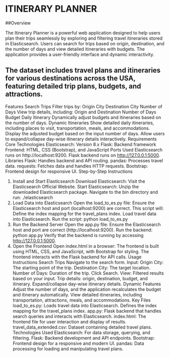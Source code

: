 # ITINERARY PLANNER
##Overview

The Itinerary Planner is a powerful web application designed to help users plan their trips seamlessly by exploring and filtering travel itineraries stored in Elasticsearch. Users can search for trips based on origin, destination, and the number of days and view detailed itineraries with budgets. The application provides a user-friendly interface and dynamic interactivity.

The dataset includes travel plans and itineraries for various destinations across the USA, featuring detailed trip plans, budgets, and attractions.
---
Features
Search Trips
Filter trips by:
Origin City
Destination City
Number of Days
View trip details, including:
Origin and Destination
Number of Days
Budget
Daily Itinerary
Dynamically adjust budgets and itineraries based on the number of days.
Dynamic Itineraries
Show detailed daily itineraries, including places to visit, transportation, meals, and accommodations.
Display the adjusted budget based on the input number of days.
Allow users to expand/collapse day-wise itinerary details interactively.
Requirements
Core Technologies
Elasticsearch: Version 8.x
Flask: Backend framework
Frontend: HTML, CSS (Bootstrap), and JavaScript
Ports Used
Elasticsearch runs on http://localhost:9200.
Flask backend runs on http://127.0.0.1:5000.
Libraries
Flask: Handles backend and API routing.
pandas: Processes travel data.
requests: Fetches data and handles HTTP requests.
Bootstrap: Frontend design for responsive UI.
Step-by-Step Instructions
1. Install and Start Elasticsearch
Download Elasticsearch:
Visit the Elasticsearch Official Website.
Start Elasticsearch:
Unzip the downloaded Elasticsearch package.
Navigate to the bin directory and run:
./elasticsearch
2. Load Data into Elasticsearch
Open the load_to_es.py file:
Ensure the Elasticsearch host and port (localhost:9200) are correct.
This script will:
Define the index mapping for the travel_plans index.
Load travel data into Elasticsearch.
Run the script:
python load_to_es.py
3. Run the Backend Server
Open the app.py file:
Ensure the Elasticsearch host and port are correct (http://localhost:9200).
Run the backend:
python app.py
Verify that the backend is running by accessing http://127.0.0.1:5000.
4. Open the Frontend
Open index.html in a browser:
The frontend is built using HTML, CSS, and JavaScript, with Bootstrap for styling.
The frontend interacts with the Flask backend for API calls.
Usage Instructions
Search Trips
Navigate to the search form.
Input:
Origin City: The starting point of the trip.
Destination City: The target location.
Number of Days: Duration of the trip.
Click Search.
View:
Filtered results based on your input.
Trip details: origin, destination, budget, and itinerary.
Expand/collapse day-wise itinerary details.
Dynamic Features
Adjust the number of days, and the application recalculates the budget and itinerary automatically.
View detailed itineraries, including transportation, attractions, meals, and accommodations.
Key Files
load_to_es.py:
Loads travel data into Elasticsearch.
Defines the index mapping for the travel_plans index.
app.py:
Flask backend that handles search queries and interacts with Elasticsearch.
index.html:
The frontend file for user interaction and display of results.
travel_data_extended.csv:
Dataset containing detailed travel plans.
Technologies Used
Elasticsearch: For data storage, querying, and filtering.
Flask: Backend development and API endpoints.
Bootstrap: Frontend design for a responsive and modern UI.
pandas: Data processing for loading and manipulating travel plans.

